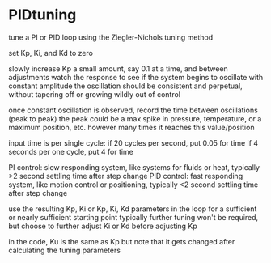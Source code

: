 # PIDtuning
tune a PI or PID loop using the Ziegler-Nichols tuning method

set Kp, Ki, and Kd to zero

slowly increase Kp a small amount, say 0.1 at a time, and between adjustments watch the response to see if the system begins to oscillate with constant amplitude
the oscillation should be consistent and perpetual, without tapering off or growing wildly out of control

once constant oscillation is observed, record the time between oscillations (peak to peak)
the peak could be a max spike in pressure, temperature, or a maximum position, etc.  however many times it reaches this value/position

input time is per single cycle: 
if 20 cycles per second, put 0.05 for time
if 4 seconds per one cycle, put 4 for time

PI control: slow responding system, like systems for fluids or heat, typically >2 second settling time after step change
PID control: fast responding system, like motion control or positioning, typically <2 second settling time after step change

use the resulting Kp, Ki or Kp, Ki, Kd parameters in the loop for a sufficient or nearly sufficient starting point
typically further tuning won't be required, but choose to further adjust Ki or Kd before adjusting Kp

in the code, Ku is the same as Kp but note that it gets changed after calculating the tuning parameters
